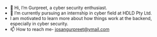 - 👋 Hi, I’m Gurpreet, a cyber security enthusiast.
- 🌱 I’m currently pursuing an internship in cyber field at HDLD Pty Ltd.
-   I am motivated to learn more about how things work at the backend, especially in cyber security.
- 📫 How to reach me- josangurpreet@ymail.com

<!---
GurpreetSingh1234/GurpreetSingh1234 is a ✨ special ✨ repository because its `README.md` (this file) appears on your GitHub profile.
You can click the Preview link to take a look at your changes.
--->
